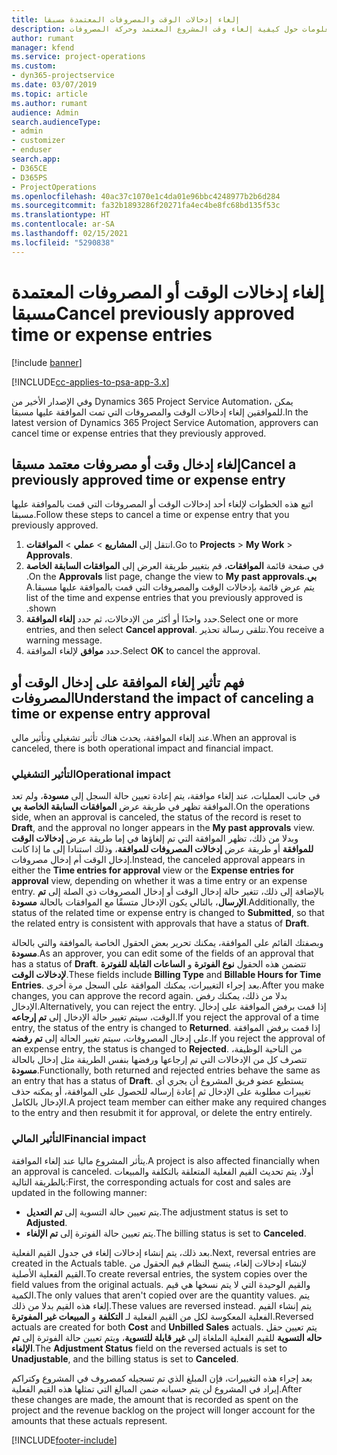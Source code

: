 ```yaml
---
title: إلغاء إدخالات الوقت والمصروفات المعتمدة مسبقا
description: يقدم هذا الموضوع معلومات حول كيفية إلغاء وقت المشروع المعتمد وحركة المصروفات.
author: rumant
manager: kfend
ms.service: project-operations
ms.custom:
- dyn365-projectservice
ms.date: 03/07/2019
ms.topic: article
ms.author: rumant
audience: Admin
search.audienceType:
- admin
- customizer
- enduser
search.app:
- D365CE
- D365PS
- ProjectOperations
ms.openlocfilehash: 40ac37c1070e1c4da01e96bbc4248977b2b6d284
ms.sourcegitcommit: fa32b1893286f20271fa4ec4be8fc68bd135f53c
ms.translationtype: HT
ms.contentlocale: ar-SA
ms.lasthandoff: 02/15/2021
ms.locfileid: "5290838"
---
```

# <a name="cancel-previously-approved-time-or-expense-entries"></a><span data-ttu-id="8eb73-103">إلغاء إدخالات الوقت أو المصروفات المعتمدة مسبقا</span><span class="sxs-lookup"><span data-stu-id="8eb73-103">Cancel previously approved time or expense entries</span></span>

[!include [banner](../includes/psa-now-project-operations.md)]

[!INCLUDE[cc-applies-to-psa-app-3.x](../includes/cc-applies-to-psa-app-3x.md)]

<span data-ttu-id="8eb73-104">وفي الإصدار الأخير من Dynamics 365 Project Service Automation، يمكن للموافقين إلغاء إدخالات الوقت والمصروفات التي تمت الموافقة عليها مسبقا.</span><span class="sxs-lookup"><span data-stu-id="8eb73-104">In the latest version of Dynamics 365 Project Service Automation, approvers can cancel time or expense entries that they previously approved.</span></span>

## <a name="cancel-a-previously-approved-time-or-expense-entry"></a><span data-ttu-id="8eb73-105">إلغاء إدخال وقت أو مصروفات معتمد مسبقا</span><span class="sxs-lookup"><span data-stu-id="8eb73-105">Cancel a previously approved time or expense entry</span></span>

<span data-ttu-id="8eb73-106">اتبع هذه الخطوات لإلغاء أحد إدخالات الوقت أو المصروفات التي قمت بالموافقة عليها مسبقا.</span><span class="sxs-lookup"><span data-stu-id="8eb73-106">Follow these steps to cancel a time or expense entry that you previously approved.</span></span>

1. <span data-ttu-id="8eb73-107">انتقل إلى **المشاريع** \> **عملي** \> **الموافقات**.</span><span class="sxs-lookup"><span data-stu-id="8eb73-107">Go to **Projects** \> **My Work** \> **Approvals**.</span></span>
2. <span data-ttu-id="8eb73-108">في صفحة قائمة **الموافقات**، قم بتغيير طريقة العرض إلى **‏‫الموافقات السابقة الخاصة بي**.</span><span class="sxs-lookup"><span data-stu-id="8eb73-108">On the **Approvals** list page, change the view to **My past approvals**.</span></span> <span data-ttu-id="8eb73-109">يتم عرض قائمة بإدخالات الوقت والمصروفات التي قمت بالموافقة عليها مسبقا.</span><span class="sxs-lookup"><span data-stu-id="8eb73-109">A list of the time and expense entries that you previously approved is shown.</span></span>
3. <span data-ttu-id="8eb73-110">حدد واحدًا أو أكثر من الإدخالات، ثم حدد **إلغاء الموافقة**.</span><span class="sxs-lookup"><span data-stu-id="8eb73-110">Select one or more entries, and then select **Cancel approval**.</span></span> <span data-ttu-id="8eb73-111">تتلقى رسالة تحذير.</span><span class="sxs-lookup"><span data-stu-id="8eb73-111">You receive a warning message.</span></span>
4. <span data-ttu-id="8eb73-112">حدد **موافق** لإلغاء الموافقة.</span><span class="sxs-lookup"><span data-stu-id="8eb73-112">Select **OK** to cancel the approval.</span></span>

## <a name="understand-the-impact-of-canceling-a-time-or-expense-entry-approval"></a><span data-ttu-id="8eb73-113">فهم تأثير إلغاء الموافقة على إدخال الوقت أو المصروفات</span><span class="sxs-lookup"><span data-stu-id="8eb73-113">Understand the impact of canceling a time or expense entry approval</span></span>

<span data-ttu-id="8eb73-114">عند إلغاء الموافقة، يحدث هناك تأثير تشغيلي وتأثير مالي.</span><span class="sxs-lookup"><span data-stu-id="8eb73-114">When an approval is canceled, there is both operational impact and financial impact.</span></span>

### <a name="operational-impact"></a><span data-ttu-id="8eb73-115">التأثير التشغيلي</span><span class="sxs-lookup"><span data-stu-id="8eb73-115">Operational impact</span></span>

<span data-ttu-id="8eb73-116">في جانب العمليات، عند إلغاء موافقة، يتم إعادة تعيين حالة السجل إلى **مسودة**، ولم تعد الموافقة تظهر في طريقة عرض **الموافقات السابقة الخاصة بي**.</span><span class="sxs-lookup"><span data-stu-id="8eb73-116">On the operations side, when an approval is canceled, the status of the record is reset to **Draft**, and the approval no longer appears in the **My past approvals** view.</span></span> <span data-ttu-id="8eb73-117">وبدلا من ذلك، تظهر الموافقة التي تم إلغاؤها في إما طريقة عرض **إدخالات الوقت للموافقة** أو طريقة عرض **إدخالات المصروفات للموافقة**، وذلك استنادا إلى ما إذا كانت إدخال الوقت أم إدخال مصروفات.</span><span class="sxs-lookup"><span data-stu-id="8eb73-117">Instead, the canceled approval appears in either the **Time entries for approval** view or the **Expense entries for approval** view, depending on whether it was a time entry or an expense entry.</span></span> <span data-ttu-id="8eb73-118">بالإضافة إلى ذلك، تتغير حالة إدخال الوقت أو إدخال المصروفات ذي الصلة إلى **تم الإرسال**، بالتالي يكون الإدخال متسقًا مع الموافقات بالحالة **مسودة**.</span><span class="sxs-lookup"><span data-stu-id="8eb73-118">Additionally, the status of the related time or expense entry is changed to **Submitted**, so that the related entry is consistent with approvals that have a status of **Draft**.</span></span>

<span data-ttu-id="8eb73-119">وبصفتك القائم على الموافقة، يمكنك تحرير بعض الحقول الخاصة بالموافقة والتي بالحالة **مسودة**.</span><span class="sxs-lookup"><span data-stu-id="8eb73-119">As an approver, you can edit some of the fields of an approval that has a status of **Draft**.</span></span> <span data-ttu-id="8eb73-120">تتضمن هذه الحقول **نوع الفوترة** و **الساعات القابلة للفوترة لإدخالات الوقت**.</span><span class="sxs-lookup"><span data-stu-id="8eb73-120">These fields include **Billing Type** and **Billable Hours for Time Entries**.</span></span> <span data-ttu-id="8eb73-121">بعد إجراء التغييرات، يمكنك الموافقة على السجل مرة أخرى.</span><span class="sxs-lookup"><span data-stu-id="8eb73-121">After you make changes, you can approve the record again.</span></span> <span data-ttu-id="8eb73-122">بدلا من ذلك، يمكنك رفض الإدخال.</span><span class="sxs-lookup"><span data-stu-id="8eb73-122">Alternatively, you can reject the entry.</span></span> <span data-ttu-id="8eb73-123">إذا قمت برفض الموافقة على إدخال الوقت، سيتم تغيير حالة الإدخال إلى **تم إرجاعه**.</span><span class="sxs-lookup"><span data-stu-id="8eb73-123">If you reject the approval of a time entry, the status of the entry is changed to **Returned**.</span></span> <span data-ttu-id="8eb73-124">إذا قمت برفض الموافقة على إدخال المصروفات، سيتم تغيير الحالة إلى **تم رفضه**.</span><span class="sxs-lookup"><span data-stu-id="8eb73-124">If you reject the approval of an expense entry, the status is changed to **Rejected**.</span></span> <span data-ttu-id="8eb73-125">من الناحية الوظيفة، تتصرف كل من الإدخالات التي تم إرجاعها ورفضها بنفس الطريقة مثل إدخال بالحالة **مسودة**.</span><span class="sxs-lookup"><span data-stu-id="8eb73-125">Functionally, both returned and rejected entries behave the same as an entry that has a status of **Draft**.</span></span> <span data-ttu-id="8eb73-126">يستطيع عضو فريق المشروع أن يجري أي تغييرات مطلوبة على الإدخال ثم إعادة إرساله للحصول على الموافقة، أو يمكنه حذف الإدخال بالكامل.</span><span class="sxs-lookup"><span data-stu-id="8eb73-126">A project team member can either make any required changes to the entry and then resubmit it for approval, or delete the entry entirely.</span></span>

### <a name="financial-impact"></a><span data-ttu-id="8eb73-127">التأثير المالي</span><span class="sxs-lookup"><span data-stu-id="8eb73-127">Financial impact</span></span>

<span data-ttu-id="8eb73-128">يتأثر المشروع ماليا عند إلغاء الموافقة.</span><span class="sxs-lookup"><span data-stu-id="8eb73-128">A project is also affected financially when an approval is canceled.</span></span> <span data-ttu-id="8eb73-129">أولا، يتم تحديث القيم الفعلية المتعلقة بالتكلفة والمبيعات بالطريقة التالية:</span><span class="sxs-lookup"><span data-stu-id="8eb73-129">First, the corresponding actuals for cost and sales are updated in the following manner:</span></span>

- <span data-ttu-id="8eb73-130">يتم تعيين حالة التسوية إلى **تم التعديل**.</span><span class="sxs-lookup"><span data-stu-id="8eb73-130">The adjustment status is set to **Adjusted**.</span></span>
- <span data-ttu-id="8eb73-131">يتم تعيين حالة الفوترة إلى **تم الإلغاء**.</span><span class="sxs-lookup"><span data-stu-id="8eb73-131">The billing status is set to **Canceled**.</span></span>

<span data-ttu-id="8eb73-132">بعد ذلك، يتم إنشاء إدخالات إلغاء في جدول القيم الفعلية.</span><span class="sxs-lookup"><span data-stu-id="8eb73-132">Next, reversal entries are created in the Actuals table.</span></span> <span data-ttu-id="8eb73-133">لإنشاء إدخالات إلغاء، ينسخ النظام قيم الحقول من القيم الفعلية الأصلية.</span><span class="sxs-lookup"><span data-stu-id="8eb73-133">To create reversal entries, the system copies over the field values from the original actuals.</span></span> <span data-ttu-id="8eb73-134">والقيم الوحيدة التي لا يتم نسخها هي قيم الكمية.</span><span class="sxs-lookup"><span data-stu-id="8eb73-134">The only values that aren't copied over are the quantity values.</span></span> <span data-ttu-id="8eb73-135">يتم إلغاء هذه القيم بدلا من ذلك.</span><span class="sxs-lookup"><span data-stu-id="8eb73-135">These values are reversed instead.</span></span> <span data-ttu-id="8eb73-136">يتم إنشاء القيم الفعلية المعكوسة لكل من القيم الفعلية لـ **التكلفة** و **المبيعات غير المفوترة**.</span><span class="sxs-lookup"><span data-stu-id="8eb73-136">Reversed actuals are created for both **Cost** and **Unbilled Sales** actuals.</span></span> <span data-ttu-id="8eb73-137">يتم تعيين حقل **حاله التسوية** للقيم الفعلية الملغاة إلى **غير قابلة للتسوية**، ويتم تعيين حالة الفوترة إلى **تم الإلغاء**.</span><span class="sxs-lookup"><span data-stu-id="8eb73-137">The **Adjustment Status** field on the reversed actuals is set to **Unadjustable**, and the billing status is set to **Canceled**.</span></span>

<span data-ttu-id="8eb73-138">بعد إجراء هذه التغييرات، فإن المبلغ الذي تم تسجيله كمصروف في المشروع وكتراكم إيراد في المشروع لن يتم حسبانه ضمن المبالغ التي تمثلها هذه القيم الفعلية.</span><span class="sxs-lookup"><span data-stu-id="8eb73-138">After these changes are made, the amount that is recorded as spent on the project and the revenue backlog on the project will longer account for the amounts that these actuals represent.</span></span>


[!INCLUDE[footer-include](../includes/footer-banner.md)]